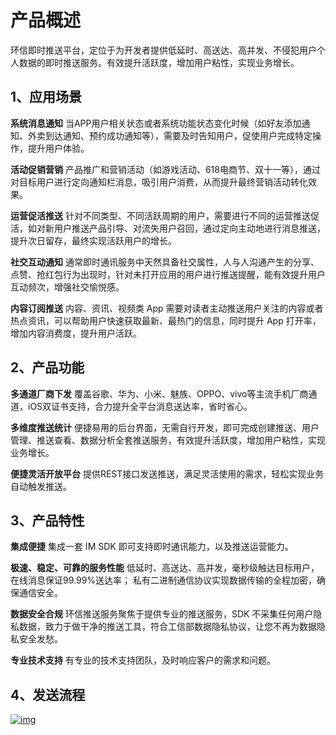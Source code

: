 # 产品概述

环信即时推送平台，定位于为开发者提供低延时、高送达、高并发、不侵犯用户个人数据的即时推送服务。有效提升活跃度，增加用户粘性，实现业务增长。

## 1、应用场景

**系统消息通知**
当APP用户相关状态或者系统功能状态变化时候（如好友添加通知、外卖到达通知、预约成功通知等），需要及时告知用户，促使用户完成特定操作，提升用户体验。

**活动促销营销**
产品推广和营销活动（如游戏活动、618电商节、双十一等），通过对目标用户进行定向通知栏消息，吸引用户消费，从而提升最终营销活动转化效果。

**运营促活推送**
针对不同类型、不同活跃周期的用户，需要进行不同的运营推送促活，如对新用户推送产品引导、对流失用户召回，通过定向主动地进行消息推送，提升次日留存，最终实现活跃用户的增长。

**社交互动通知**
通常即时通讯服务中天然具备社交属性，人与人沟通产生的分享、点赞、抢红包行为出现时，针对未打开应用的用户进行推送提醒，能有效提升用户互动频次，增强社交愉悦感。

**内容订阅推送**
内容、资讯、视频类 App 需要对读者主动推送用户关注的内容或者热点资讯，可以帮助用户快速获取最新、最热门的信息，同时提升 App 打开率，增加内容消费度，提升用户活跃。

## 2、产品功能

**多通道厂商下发**
覆盖谷歌、华为、小米、魅族、OPPO、vivo等主流手机厂商通道，iOS双证书支持，合力提升全平台消息送达率，省时省心。

**多维度推送统计**
便捷易用的后台界面，无需自行开发，即可完成创建推送、用户管理、推送查看、数据分析全套推送服务，有效提升活跃度，增加用户粘性，实现业务增长。

**便捷灵活开放平台**
提供REST接口发送推送，满足灵活使用的需求，轻松实现业务自动触发推送。

## 3、产品特性

**集成便捷**
集成一套 IM SDK 即可支持即时通讯能力，以及推送运营能力。

**极速、稳定、可靠的服务性能**
低延时、高送达、高并发，毫秒级触达目标用户，在线消息保证99.99%送达率；
私有二进制通信协议实现数据传输的全程加密，确保通信安全。

**数据安全合规**
环信推送服务聚焦于提供专业的推送服务，SDK 不采集任何用户隐私数据，致力于做干净的推送工具，符合工信部数据隐私协议，让您不再为数据隐私安全发愁。

**专业技术支持**
有专业的技术支持团队，及时响应客户的需求和问题。

## 4、发送流程

[![img](https://docs-im.easemob.com/_media/playground/push/apppush/%E6%8E%A8%E9%80%81%E6%B5%81%E7%A8%8B%E5%9B%BE.png?w=800&tok=99b90d)](https://docs-im.easemob.com/_detail/playground/push/apppush/推送流程图.png?id=push%3Aapppush%3Aintroducton)